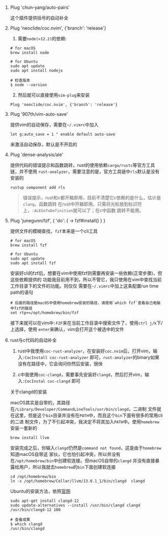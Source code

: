 1. Plug 'chun-yang/auto-pairs'

   这个插件提供括号的自动补全

2. Plug 'neoclide/coc.nvim', {'branch': 'release'}
   
   1. 需要`node(>12.2)`的依赖:
   
   ```shell
   # for macOS
   brew install node
   
   # for Ubuntu
   sudo apt update
   sudo apt install nodejs
   
   # 检查版本
   $ node --version   
   ```
   
   2. 然后就可以直接使用`vim-plug`来安装

   ```vimscript
   Plug 'neoclide/coc.nvim', {'branch': 'release'}
   ``` 

3. Plug '907th/vim-auto-save'
   
   提供vim的自动保存，需要在`~/.vimrc`中加入
   
   ```vimscript
   let g:auto_save = 1 " enable default auto-save
   ```
   来激活自动保存，默认是不开启的


4. Plug 'dense-analysis/ale'
   
   提供代码的错误提示和函数跳转，rust的使用依赖`cargo/rustc`等官方工具链，并不使用
   `rust-analyzer`，需要注意的是，官方工具链中`rls`默认是没有安装的
   
   ```shell
   rustup component add rls
   ```

   > 错误提示，rust和c都开箱即用，目前不清楚它c依赖的是什么，估计是`clang`。函数跳转
   在rust中开箱即用，只需将光标放到标识符上，`:ALEGoToDefinition`就可以了；在c中函数
   跳转不能用。
    
5. Plug 'junegunn/fzf', { 'do': { -> fzf#install()  }  }
   
   提供文件的模糊查找，`fzf`本来是一个cli工具

   ```shell
   # for macOS
   brew install fzf

   # for Ubuntu
   sudo apt update
   sudo apt install fzf
   ```
   
   安装好cli的fzf后，想要在vim中使用fzf则需要再安装一些依赖(正常步骤)，但这些依赖提供的
   功能我目前用不到，所以不管它，我只使用在vim中查找当前工作目录下的文件的功能。则仅仅
   需要在`~/.vimrc`中加上这条配置run time path的语句
   
   ```vimscript
   # 后面的路径是macOS中使用homebrew安装的路径，请使用`which fzf`查看自己电脑中fzf的路径
   set rtp+=/opt/homebrew/bin/fzf
   ```
   
   接下来就可以在vim中`:FZF`来在当前工作目录中搜索文件了，使用`ctrl j/k`下/上选择，使用
   `enter`来确认，vim会打开这个被选中的文件

6. rust与c代码的自动补全
   
   1. rust中我使用`coc-rust-analyzer`，在安装好`coc.nvim`后，打开vim，输入`:CocInstall coc-rust-analyzer`
   即可，`rust-analyzer`的binary如果没有在路径中，它会询问你然后安装，很快
   
   2. c中我使用`coc-clangd`，需要事先安装好`clangd`，然后打开vim，输入`:CocInstal coc-clangd`
   即可

   关于clangd的安装

   macOS其实是自带的，其路径在`/Library/Developer/CommandLineTools/usr/bin/clangd`，二进制
   文件就在这里，但是这个`bin`目录并没有在`PATH`中，而且这个`bin`下面有很多的常用cli的二进
   制文件，为了不引起冲突，我决定不将其加入`PATH`中。使用`homebrew`安装一套新的
   ```shell
   brew install llvm
   ```
   安装完成之后，你输入`clangd`仍然是`command not found`，这是由于`homebrew`知道macOS自带这
   家伙，它也怕引起冲突，所以并没有在`/opt/homebrew/bin`中创建软连接。但macOS自带的`clangd`
   并没有直接暴露给用户，所以我就去`homebrew`的`bin`下面创建软连接
   ```shell
   cd /opt/homebrew/bin
   ln -s /opt/homebrew/Cellar/llvm/13.0.1_1/bin/clangd  clangd
   ```

   Ubuntu的安装方法，依照[官网](https://clangd.llvm.org/installation.html)
   
   ```shell
   sudo apt-get install clangd-12
   sudo update-alternatives --install /usr/bin/clangd clangd /usr/bin/clangd-12 100

   # 查看成果
   $ which clangd
   /usr/bin/clangd
    ```
